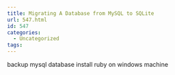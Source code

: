 ```yaml
---
title: Migrating A Database from MySQL to SQLite
url: 547.html
id: 547
categories:
  - Uncategorized
tags:
---
```


backup mysql database install ruby on windows machine